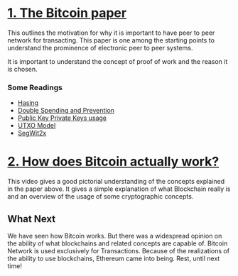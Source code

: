 # [1. The Bitcoin paper](https://bitcoin.org/bitcoin.pdf)

This outlines the motivation for why it is important to have peer to peer network 
for transacting. This paper is one among the starting points to understand the 
prominence of electronic peer to peer systems. 

It is important to understand the concept of proof of work and 
the reason it is chosen. 
### Some Readings
* [Hasing](https://www.csoonline.com/article/3602698/hashing-explained-why-its-your-best-bet-to-protect-stored-passwords.html)
* [Double Spending and Prevention](https://www.sofi.com/learn/content/double-spending/)
* [Public Key Private Keys usage](https://securityboulevard.com/2019/05/what-are-public-and-private-key-pairs-and-how-do-they-work/)
* [UTXO Model](https://www.youtube.com/watch?v=hKft6E4K8KY&ab_channel=Hashoshi)
* [SegWit2x](https://www.coindesk.com/markets/2017/07/12/explainer-what-is-segwit2x-and-what-does-it-mean-for-bitcoin/)

# [2. How does Bitcoin actually work? ](https://www.youtube.com/watch?v=bBC-nXj3Ng4&ab_channel=3Blue1Brown)
This video gives a good pictorial understanding of the concepts explained in the paper above.
It gives a simple explanation of what Blockchain really is and an overview of the usage of some cryptographic concepts.


## What Next
We have seen how Bitcoin works. But there was a widespread opinion
on the ability of what blockchains and related concepts are capable of.
Bitcoin Network is used exclusively for Transactions. Because of the realizations of the ability
to use blockchains, Ethereum came into being. Rest, until next time! 